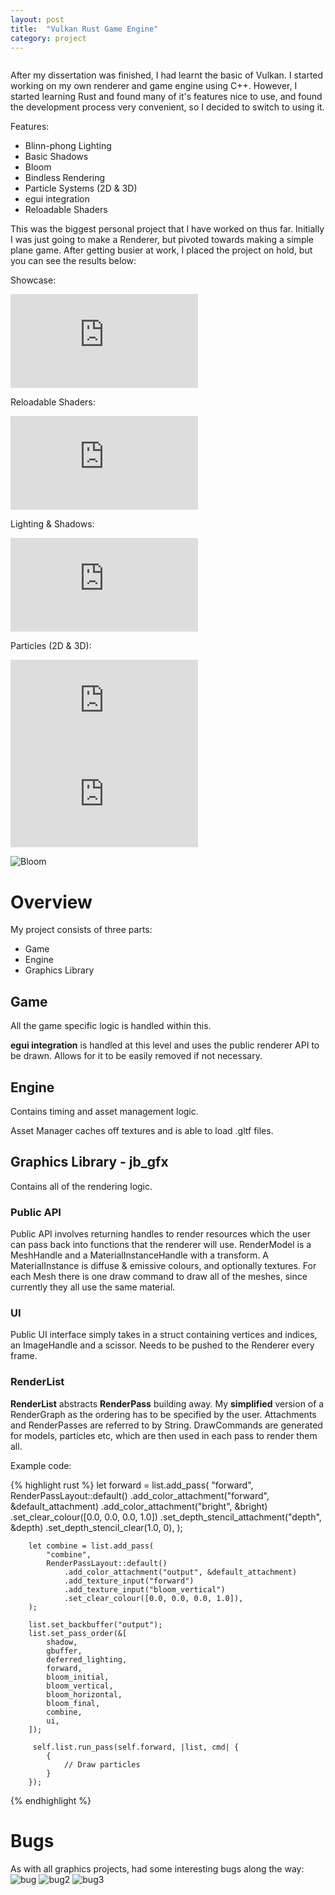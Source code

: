 ```yaml
---
layout: post
title:  "Vulkan Rust Game Engine"
category: project
---
```


<img class="heading_image" src="/assets/images/vulkan/rustengine.png" alt=""/>

After my dissertation was finished, I had learnt the basic of Vulkan. I started working on my own renderer and game engine using C++. 
However, I started learning Rust and found many of it's features nice to use, and found the development process very convenient, so I 
decided to switch to using it.

Features:
- Blinn-phong Lighting
- Basic Shadows
- Bloom
- Bindless Rendering
- Particle Systems (2D & 3D)
- egui integration
- Reloadable Shaders

This was the biggest personal project that I have worked on thus far. Initially I was just going to make a Renderer, but pivoted towards making a simple plane game. After getting busier at work, I placed the project on hold, but you can see the results below:

Showcase:
<iframe class="large" src="https://www.youtube.com/embed/YvuSozLz2Ls?si=wz043gpAYrZJz-1z" title="YouTube video player" frameborder="0" allow="accelerometer; autoplay; clipboard-write; encrypted-media; gyroscope; picture-in-picture; web-share" referrerpolicy="strict-origin-when-cross-origin" allowfullscreen></iframe>

Reloadable Shaders:
<iframe class="large" src="https://www.youtube.com/embed/8ndSdJrnvRk?si=tIP7pyJXoFUndc0L" title="YouTube video player" frameborder="0" allow="accelerometer; autoplay; clipboard-write; encrypted-media; gyroscope; picture-in-picture; web-share" referrerpolicy="strict-origin-when-cross-origin" allowfullscreen></iframe>

Lighting & Shadows:
<iframe class="large" src="https://www.youtube.com/embed/RwFS4GX6STQ?si=5j57xjiMvAMQiHTk" title="YouTube video player" frameborder="0" allow="accelerometer; autoplay; clipboard-write; encrypted-media; gyroscope; picture-in-picture; web-share" referrerpolicy="strict-origin-when-cross-origin" allowfullscreen></iframe>

Particles (2D & 3D):
<iframe class="small" src="https://www.youtube.com/embed/d0zJSWPXQaQ?si=_QS3zfPNxDQ3HX7y" title="YouTube video player" frameborder="0" allow="accelerometer; autoplay; clipboard-write; encrypted-media; gyroscope; picture-in-picture; web-share" referrerpolicy="strict-origin-when-cross-origin" allowfullscreen></iframe>
<iframe class="small" src="https://www.youtube.com/embed/IzAv00Y4xRo?si=K3shU0qNRLg70OhN" title="YouTube video player" frameborder="0" allow="accelerometer; autoplay; clipboard-write; encrypted-media; gyroscope; picture-in-picture; web-share" referrerpolicy="strict-origin-when-cross-origin" allowfullscreen></iframe>

![Bloom](/assets/images/vulkan/bloom.png)

# Overview

My project consists of three parts:
- Game
- Engine
- Graphics Library

## Game
All the game specific logic is handled within this.

**egui integration** is handled at this level and uses the public renderer API to be drawn. Allows for it to be easily removed if not necessary.

## Engine
Contains timing and asset management logic. 

Asset Manager caches off textures and is able to load .gltf files.

## Graphics Library - jb_gfx
Contains all of the rendering logic. 

### Public API
Public API involves returning handles to render resources which the user can pass back into functions that the renderer will use. 
RenderModel is a MeshHandle and a MaterialInstanceHandle with a transform.
A MaterialInstance is diffuse & emissive colours, and optionally textures.
For each Mesh there is one draw command to draw all of the meshes, since currently they all use the same material.

### UI
Public UI interface simply takes in a struct containing vertices and indices, an ImageHandle and a scissor. Needs to be pushed to the Renderer every frame.

### RenderList
**RenderList** abstracts **RenderPass** building away. My **simplified** version of a RenderGraph as the ordering has to be specified by the user.
Attachments and RenderPasses are referred to by String.
DrawCommands are generated for models, particles etc, which are then used in each pass to render them all.

Example code:

{% highlight rust %}
        let forward = list.add_pass(
            "forward",
            RenderPassLayout::default()
                .add_color_attachment("forward", &default_attachment)
                .add_color_attachment("bright", &bright)
                .set_clear_colour([0.0, 0.0, 0.0, 1.0])
                .set_depth_stencil_attachment("depth", &depth)
                .set_depth_stencil_clear(1.0, 0),
        );

        let combine = list.add_pass(
            "combine",
            RenderPassLayout::default()
                .add_color_attachment("output", &default_attachment)
                .add_texture_input("forward")
                .add_texture_input("bloom_vertical")
                .set_clear_colour([0.0, 0.0, 0.0, 1.0]),
        );

        list.set_backbuffer("output");
        list.set_pass_order(&[
            shadow,
            gbuffer,
            deferred_lighting,
            forward,
            bloom_initial,
            bloom_vertical,
            bloom_horizontal,
            bloom_final,
            combine,
            ui,
        ]);

         self.list.run_pass(self.forward, |list, cmd| {
            {
                // Draw particles
            }
        });
{% endhighlight %}

# Bugs
As with all graphics projects, had some interesting bugs along the way:
![bug](/assets/images/vulkan/bug.png)
![bug2](/assets/images/vulkan/bug2.png)
![bug3](/assets/images/vulkan/bug3.png)